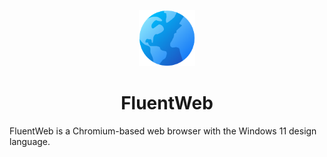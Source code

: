 
<p align="center">
  <img alt="Files Logo" src="FluentWeb2/Assets/Square44x44Logo.altform-unplated_targetsize-256.png" width="90px" />
  <h1 align="center">FluentWeb</h1>
</p>

FluentWeb is a Chromium-based web browser with the Windows 11 design language.
